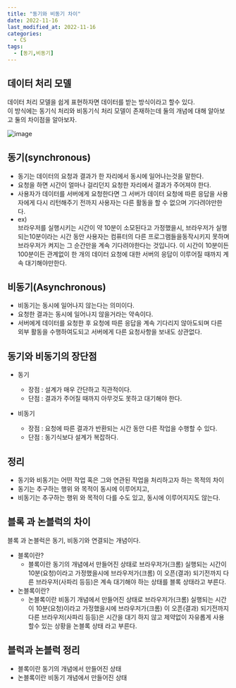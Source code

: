 ```yaml
---
title: "동기와 비동기 차이"
date: 2022-11-16
last_modified_at: 2022-11-16
categories: 
  - CS
tags:
  - [동기,비동기]
---
```


## 데이터 처리 모델
데이터 처리 모델을 쉽게 표현하자면 데이터를 받는 방식이라고 할수 있다.  
이 방식에는 동기식 처리와 비동기식 처리 모델이 존재하는데 둘의 개념에 대해 알아보고 둘의 차이점을 알아보자.  

![image](https://user-images.githubusercontent.com/99777315/202072811-25042263-e1ef-4dfd-997e-2dbb303ef318.png)  


## 동기(synchronous)

- 동기는 데이터의 요청과 결과가 한 자리에서 동시에 일어나는것을 말한다.
- 요청을 하면 시간이 얼마나 걸리던지 요청한 자리에서 결과가 주어져야 한다.
- 사용자가 데이터를 서버에게 요청한다면 그 서버가 데이터 요청에 따른 응답을 사용자에게 다시 리턴해주기 전까지 사용자는 다른 활동을 할 수 없으며 기다려야만한다.
- ex)  
    브라우저를 실행시키는 시간이 약 10분이 소모된다고 가정했을시, 브라우저가 실행되는10분이라는 시간 동안 사용자는 컴퓨터의 다른 프로그램들을동작시키지 못하며 브라우저가 켜지는 그 순간만을 계속 기다려야한다는 것입니다. 이 시간이 10분이든 100분이든 관계없이 한 개의 데이터 요청에 대한 서버의 응답이 이루어질 때까지 계속 대기해야만한다.

## 비동기(Asynchronous)
- 비동기는 동시에 일어나지 않는다는 의미이다.
- 요청한 결과는 동시에 일어나지 않을거라는 약속이다.
- 서버에게 데이터를 요청한 후 요청에 따른 응답을 계속 기다리지 않아도되며 다른 외부 활동을 수행하여도되고 서버에게 다른 요청사항을 보내도 상관없다.

## 동기와 비동기의 장단점
- 동기
    - 장점 : 설계가 매우 간단하고 직관적이다.
    - 단점 : 결과가 주어질 때까지 아무것도 못하고 대기해야 한다.

- 비동기
    - 장점 : 요청에 따른 결과가 반환되는 시간 동안 다른 작업을 수행할 수 있다.
    - 단점 : 동기식보다 설계가 복잡하다.

## 정리
- 동기와 비동기는 어떤 작업 혹은 그와 연관된 작업을 처리하고자 하는 목적의 차이
- 동기는 추구하는 행위 와 목적이 동시에 이루어지고,
- 비동기는 추구하는 행위 와 목적이 다를 수도 있고, 동시에 이루어지지도 않는다.

## 블록 과 논블럭의 차이
블록 과 논블럭은 동기, 비동기와 연결되는 개념이다.

- 블록이란?
    - 블록이란 동기의 개념에서 만들어진 상태로 브라우저가(크롬) 실행되는 시간이 10분(요청)이라고 가정했을시에 브라우저가(크롬) 이 오픈(결과) 되기전까지 다른 브라우저(사파리 등등)은 계속 대기해야 하는 상태를 블록 상태라고 부른다.
- 논블록이란?
    - 논블록이란 비동기 개념에서 만들어진 상태로 브라우저가(크롬) 실행되는 시간이 10분(요청)이라고 가정했을시에 브라우저가(크롬) 이 오픈(결과) 되기전까지 다른 브라우저(사파리 등등)은 시간을 대기 하지 않고 제약없이 자유롭게 사용할수 있는 상황을 논블록 상태 라고 부른다.

## 블럭과 논블럭 정리
- 블록이란 동기의 개념에서 만들어진 상태
- 논블록이란 비동기 개념에서 만들어진 상태